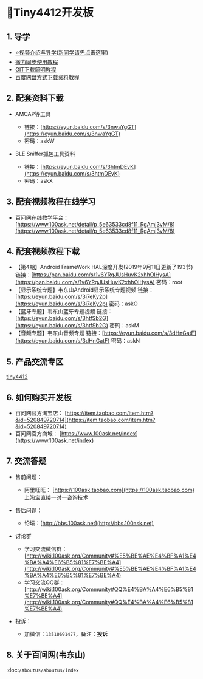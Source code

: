 # 🎫Tiny4412开发板

## 1. 导学
- [⭐视频介绍与导学(新同学请先点击这里)](https://www.bilibili.com/video/BV1oz4y1C7jK)
- [微力同步使用教程](https://download.100ask.org/tools/Software/BtsyncUserGuide/btsync_user_guide.html)
- [GIT下载简明教程](https://download.100ask.org/tools/Software/git/how_to_use_git.html)
- [百度网盘方式下载资料教程](http://wiki.100ask.org/BeginnerLearningRoute#.E7.99.BE.E5.BA.A6.E7.BD.91.E7.9B.98.E4.BD.BF.E7.94.A8.E6.95.99.E7.A8.8B)


## 2. 配套资料下载

- AMCAP等工具
  - 链接：[https://eyun.baidu.com/s/3nwaYgGT](https://eyun.baidu.com/s/3nwaYgGT)
  - 密码：askW
 
- BLE Sniffer抓包工具资料
  - 链接：[https://eyun.baidu.com/s/3htmDEyK](https://eyun.baidu.com/s/3htmDEyK)
  - 密码：askX

## 3. 配套视频教程在线学习

- 百问网在线教学平台：[https://www.100ask.net/detail/p_5e63533cd8f11_RgAmj3vM/8](https://www.100ask.net/detail/p_5e63533cd8f11_RgAmj3vM/8)

## 4. 配套视频教程下载

- 【第4期】Android FrameWork HAL深度开发(2019年9月11日更新了193节)	 链接：[https://pan.baidu.com/s/1v6YRgJUsHuvK2xhhOlHysA](https://pan.baidu.com/s/1v6YRgJUsHuvK2xhhOlHysA) 密码：root
- 【显示系统专题】韦东山Android显示系统专题视频	链接：[https://eyun.baidu.com/s/3i7eKy2p](https://eyun.baidu.com/s/3i7eKy2p) 密码：askO
- 【蓝牙专题】韦东山蓝牙专题视频	链接：[https://eyun.baidu.com/s/3htfSb2G](https://eyun.baidu.com/s/3htfSb2G) 密码：askM
- 【音频专题】韦东山音频专题	链接：[https://eyun.baidu.com/s/3dHnGatF](https://eyun.baidu.com/s/3dHnGatF) 密码：askN	

## 5. 产品交流专区

[tiny4412](http://bbs.100ask.org)

## 6. 如何购买开发板

- 百问网官方淘宝店： [https://item.taobao.com/item.htm?&id=520849720714](https://item.taobao.com/item.htm?&id=520849720714)
- 百问网官方商城：   [https://www.100ask.net/index](https://www.100ask.net/index)


## 7. 交流答疑

- 售前问题：
  - 阿里旺旺： [https://100ask.taobao.com](https://100ask.taobao.com) 上淘宝直接一对一咨询技术

- 售后问题：
  - 论坛：[http://bbs.100ask.net](http://bbs.100ask.net)
  
- 讨论群
  - 学习交流微信群：[http://wiki.100ask.org/Community#%E5%BE%AE%E4%BF%A1%E4%BA%A4%E6%B5%81%E7%BE%A4](http://wiki.100ask.org/Community#%E5%BE%AE%E4%BF%A1%E4%BA%A4%E6%B5%81%E7%BE%A4)
  - 学习交流QQ群：  [http://wiki.100ask.org/Community#QQ%E4%BA%A4%E6%B5%81%E7%BE%A4](http://wiki.100ask.org/Community#QQ%E4%BA%A4%E6%B5%81%E7%BE%A4)

- 投诉：
  - 加微信：``13510691477``，备注：**投诉**


## 8. 关于百问网(韦东山)


 :doc:`/AboutUs/aboutus/index`

 
 
 

